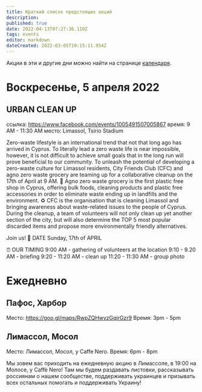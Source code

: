 ```yaml
---
title: Краткий список предстоящих акций
description: 
published: true
date: 2022-04-13T07:27:36.110Z
tags: events
editor: markdown
dateCreated: 2022-03-05T19:15:11.954Z
---
```


Акции в эти и другие дни можно найти на странице [календаря](/events/calendar).

# Воскресенье, 5 апреля 2022
## URBAN CLEAN UP
ссылка: https://www.facebook.com/events/1005491507005867
время: 9 AM - 11:30 AM
место: Limassol, Tsirio Stadium

Zero-waste lifestyle is an international trend that not that long ago has arrived in Cyprus. To literally lead a zero waste life is near impossible, however, it is not difficult to achieve small goals that in the long run will prove beneficial to our community.
To unleash the potential of developing a zero-waste culture for Limassol residents, City Friends Club (CFC) and agno zero waste grocery are teaming up for a collaborative cleanup on the 17th of April at 9 AM.
🛒 Agno zero waste grocery is the first plastic free shop in Cyprus, offering bulk foods, cleaning products and plastic free accessories in order to eliminate waste ending up in landfills and the environment.
♻️ CFC is the organisation that is cleaning Limassol and bringing awareness about waste-related issues to the people of Cyprus.
During the cleanup, a team of volunteers will not only clean up yet another section of the city, but will also determine the TOP 5 most popular discarded items and propose more environmentally friendly alternatives.

Join us!
📆 DATE
Sunday, 17th of APRIL

⏰ OUR TIMING
9:00 AM - gathering of volunteers at the location
9:10 - 9.20 AM - briefing
9:20 - 11:20 AM - clean up
11:20 - 11:30 AM - group photo


# Ежедневно
## Пафос, Харбор
Место: https://goo.gl/maps/RwpZQHwvzGqirGzr9
Время: 3pm - 5pm

## Лимассол, Мосол
Место: Лимассол, Мосол, у Caffe Nero.
Время: 6pm - 8pm

Мы зовем вас приходить на ежедневную акцию в Лимассоле, в 19:00 на Молосе, у Caffè Nero! Там мы будем раздавать листовки, рассказывать россиянам о нашем сообществе, поддерживать украинцев и призывать всех остальных помогать и поддерживать Украину!

